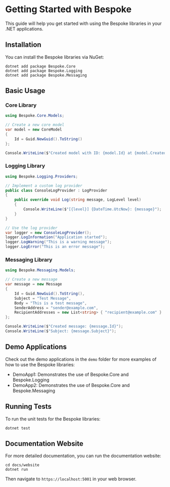 # Getting Started with Bespoke

This guide will help you get started with using the Bespoke libraries in your .NET applications.

## Installation

You can install the Bespoke libraries via NuGet:

```
dotnet add package Bespoke.Core
dotnet add package Bespoke.Logging
dotnet add package Bespoke.Messaging
```

## Basic Usage

### Core Library

```csharp
using Bespoke.Core.Models;

// Create a new core model
var model = new CoreModel
{
    Id = Guid.NewGuid().ToString()
};

Console.WriteLine($"Created model with ID: {model.Id} at {model.CreatedAt}");
```

### Logging Library

```csharp
using Bespoke.Logging.Providers;

// Implement a custom log provider
public class ConsoleLogProvider : LogProvider
{
    public override void Log(string message, LogLevel level)
    {
        Console.WriteLine($"[{level}] {DateTime.UtcNow}: {message}");
    }
}

// Use the log provider
var logger = new ConsoleLogProvider();
logger.LogInformation("Application started");
logger.LogWarning("This is a warning message");
logger.LogError("This is an error message");
```

### Messaging Library

```csharp
using Bespoke.Messaging.Models;

// Create a new message
var message = new Message
{
    Id = Guid.NewGuid().ToString(),
    Subject = "Test Message",
    Body = "This is a test message",
    SenderAddress = "sender@example.com",
    RecipientAddresses = new List<string> { "recipient@example.com" }
};

Console.WriteLine($"Created message: {message.Id}");
Console.WriteLine($"Subject: {message.Subject}");
```

## Demo Applications

Check out the demo applications in the `demo` folder for more examples of how to use the Bespoke libraries:

- DemoApp1: Demonstrates the use of Bespoke.Core and Bespoke.Logging
- DemoApp2: Demonstrates the use of Bespoke.Core and Bespoke.Messaging

## Running Tests

To run the unit tests for the Bespoke libraries:

```
dotnet test
```

## Documentation Website

For more detailed documentation, you can run the documentation website:

```
cd docs/website
dotnet run
```

Then navigate to `https://localhost:5001` in your web browser.
